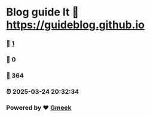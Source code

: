 # Blog guide lt :link: https://guideblog.github.io 
### :page_facing_up: [1](https://guideblog.github.io/tag.html) 
### :speech_balloon: 0 
### :hibiscus: 364 
### :alarm_clock: 2025-03-24 20:32:34 
### Powered by :heart: [Gmeek](https://github.com/Meekdai/Gmeek)
